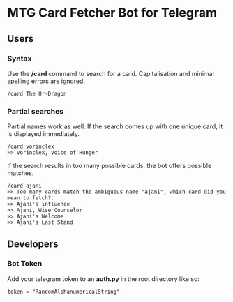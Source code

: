 # MTG Card Fetcher Bot for Telegram
## Users
### Syntax
Use the **/card <name of card>** command to search for a card. Capitalisation and minimal spelling errors are ignored.
```
/card The Ur-Dragon
```

### Partial searches
Partial names work as well. If the search comes up with one unique card, it is displayed immediately.
```
/card vorinclex
>> Vorinclex, Voice of Hunger
```

If the search results in too many possible cards, the bot offers possible matches.
```
/card ajani
>> Too many cards match the ambiguous name "ajani", which card did you mean to fetch?.
>> Ajani's influence
>> Ajani, Wise Counselor
>> Ajani's Welcome
>> Ajani's Last Stand
```

## Developers
### Bot Token
Add your telegram token to an **auth.py** in the root directory like so:
```
token = "RandomAlphanumericalString"
```